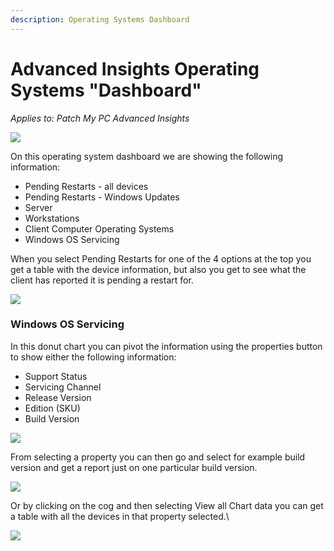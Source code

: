 ```yaml
---
description: Operating Systems Dashboard
---
```


# Advanced Insights Operating Systems "Dashboard"

_Applies to: Patch My PC Advanced Insights_

![](/_images/image-%282162%29.png-"Operating-Systems-Dashboard" "")

On this operating system dashboard we are showing the following information:

* Pending Restarts - all devices
* Pending Restarts - Windows Updates
* Server
* Workstations
* Client Computer Operating Systems
* Windows OS Servicing

When you select Pending Restarts for one of the 4 options at the top you get a table with the device information, but also you get to see what the client has reported it is pending a restart for.

![](/_images/image-%282163%29.png-"Pending-Restart" "")



### Windows OS Servicing

In this donut chart you can pivot the information using the properties button to show either the following information:

* Support Status
* Servicing Channel
* Release Version
* Edition (SKU)
* Build Version

![](/_images/image-%282164%29.png-"Windows-OS-Servicing" "")

From selecting a property you can then go and select for example build version and get a report just on one particular build version.

![](/_images/image-%282165%29.png-"Build-Version" "")

Or by clicking on the cog and then selecting View all Chart data you can get a table with all the devices in that property selected.\


![](/_images/image-%282167%29.png-"Windows-OS-Servicing-Data-Build-Version" "")
